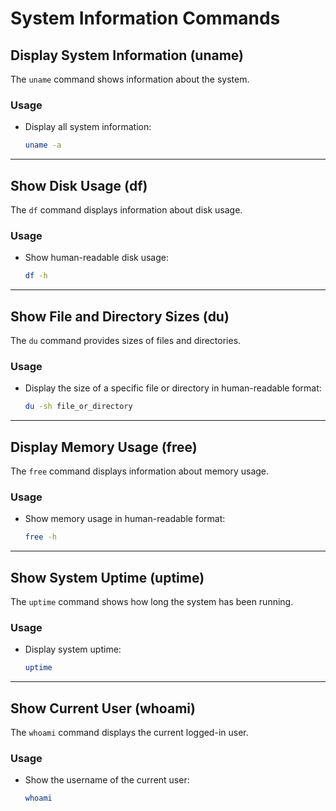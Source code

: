 # System Information Commands

## **Display System Information (uname)**

The `uname` command shows information about the system.

### **Usage**

*   Display all system information:

    ```bash
    uname -a
    ```

***

## **Show Disk Usage (df)**

The `df` command displays information about disk usage.

### **Usage**

*   Show human-readable disk usage:

    ```bash
    df -h
    ```

***

## **Show File and Directory Sizes (du)**

The `du` command provides sizes of files and directories.

### **Usage**

*   Display the size of a specific file or directory in human-readable format:

    ```bash
    du -sh file_or_directory
    ```

***

## **Display Memory Usage (free)**

The `free` command displays information about memory usage.

### **Usage**

*   Show memory usage in human-readable format:

    ```bash
    free -h
    ```

***

## **Show System Uptime (uptime)**

The `uptime` command shows how long the system has been running.

### **Usage**

*   Display system uptime:

    ```bash
    uptime
    ```

***

## **Show Current User (whoami)**

The `whoami` command displays the current logged-in user.

### **Usage**

*   Show the username of the current user:

    ```bash
    whoami
    ```
